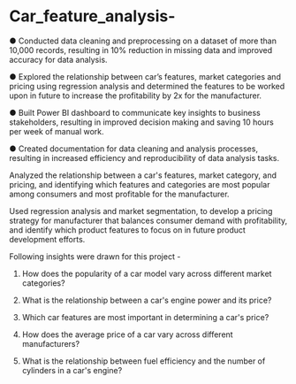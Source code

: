 # Car_feature_analysis-

●	Conducted data cleaning and preprocessing on a dataset of more than 10,000 records, resulting in 10% reduction in missing data and improved accuracy for data analysis. 

●	Explored the relationship between car’s features, market categories and pricing using regression analysis and determined the features to be worked upon in future to increase the profitability by 2x for the manufacturer. 

●	Built Power BI dashboard to communicate key insights to business stakeholders, resulting in improved decision making and saving 10 hours per week of manual work.

●	Created documentation for data cleaning and analysis processes, resulting in increased efficiency and reproducibility of data analysis tasks.

Analyzed the relationship between a car's features, market category, and pricing, and identifying which features and
categories are most popular among consumers and most profitable for the manufacturer. 

Used regression analysis and market segmentation, to develop a pricing strategy for manufacturer that balances consumer demand with profitability, and identify which product features to focus on in future product development efforts.

Following insights were drawn for this project - 

1. How does the popularity of a car model vary across different market categories?

2. What is the relationship between a car's engine power and its price?

3. Which car features are most important in determining a car's price? 

4. How does the average price of a car vary across different manufacturers?

5. What is the relationship between fuel efficiency and the number of cylinders in a car's engine?
